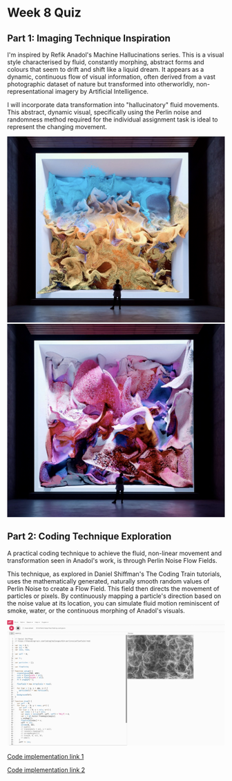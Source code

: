 # Week 8 Quiz

## Part 1: Imaging Technique Inspiration

I'm inspired by Refik Anadol's Machine Hallucinations series. This is a visual style characterised by fluid, constantly morphing, abstract forms and colours that seem to drift and shift like a liquid dream. It appears as a dynamic, continuous flow of visual information, often derived from a vast photographic dataset of nature but transformed into otherworldly, non-representational imagery by Artificial Intelligence.

I will incorporate data transformation into "hallucinatory" fluid movements. This abstract, dynamic visual, specifically using the Perlin noise and randomness method required for the individual assignment task is ideal to represent the changing movement.

![Machine Hallucinations — Nature Dreams 1](Screenshot1.png)
![Machine Hallucinations — Nature Dreams 2](Screenshot2.png)



## Part 2: Coding Technique Exploration

A practical coding technique to achieve the fluid, non-linear movement and transformation seen in Anadol's work, is through Perlin Noise Flow Fields.

This technique, as explored in Daniel Shiffman's The Coding Train tutorials, uses the mathematically generated, naturally smooth random values of Perlin Noise to create a Flow Field. This field then directs the movement of particles or pixels. By continuously mapping a particle's direction based on the noise value at its location, you can simulate fluid motion reminiscent of smoke, water, or the continuous morphing of Anadol's visuals. 

![Code Example](codeScreenshot.png)

[Code implementation link 1](https://thecodingtrain.com/challenges/24-perlin-noise-flow-field)

[Code implementation link 2](https://www.youtube.com/watch?v=1-QXuR-XX_s)

